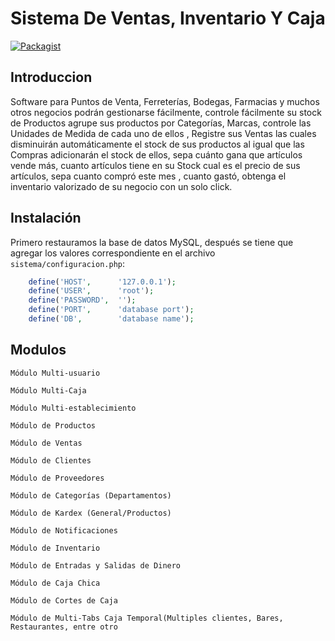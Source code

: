 # Sistema De Ventas, Inventario Y Caja

[![Packagist](https://img.shields.io/packagist/v/facebook/php-business-sdk.svg?style=flat-square)](https://packagist.org/packages/facebook/php-business-sdk)

## Introduccion

Software para Puntos de Venta, Ferreterías, Bodegas, Farmacias y muchos otros negocios podrán gestionarse fácilmente, controle fácilmente su stock de Productos agrupe sus productos por Categorías, Marcas, controle las Unidades de Medida de cada uno de ellos , Registre sus Ventas las cuales disminuirán automáticamente el stock de sus productos al igual que las Compras adicionarán el stock de ellos, sepa cuánto gana que artículos vende más, cuanto artículos tiene en su Stock cual es el precio de sus artículos, sepa cuanto compró este mes , cuanto gastó, obtenga el inventario valorizado de su negocio con un solo click.

## Instalación

Primero restauramos la base de datos MySQL, después se tiene que agregar los valores correspondiente en el archivo `sistema/configuracion.php`:

```php
    define('HOST',		'127.0.0.1');
    define('USER',		'root');
    define('PASSWORD',	'');
    define('PORT',		'database port');
    define('DB',		'database name');

```
## Modulos

```
Módulo Multi-usuario

Módulo Multi-Caja

Módulo Multi-establecimiento

Módulo de Productos

Módulo de Ventas

Módulo de Clientes

Módulo de Proveedores

Módulo de Categorías (Departamentos)

Módulo de Kardex (General/Productos)

Módulo de Notificaciones

Módulo de Inventario

Módulo de Entradas y Salidas de Dinero

Módulo de Caja Chica

Módulo de Cortes de Caja

Módulo de Multi-Tabs Caja Temporal(Multiples clientes, Bares, Restaurantes, entre otro
```
